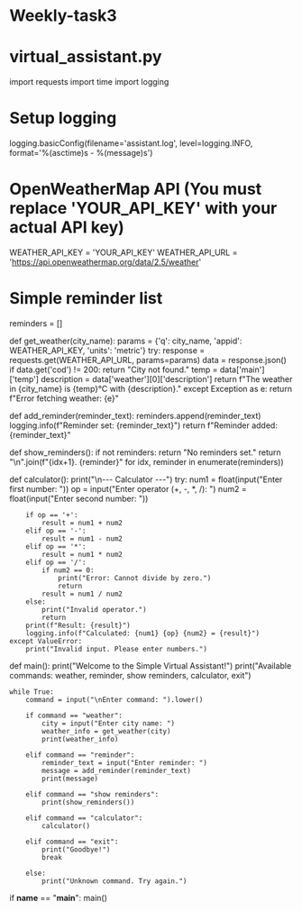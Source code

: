 # Weekly-task3
# virtual_assistant.py

import requests
import time
import logging

# Setup logging
logging.basicConfig(filename='assistant.log', level=logging.INFO, format='%(asctime)s - %(message)s')

# OpenWeatherMap API (You must replace 'YOUR_API_KEY' with your actual API key)
WEATHER_API_KEY = 'YOUR_API_KEY'
WEATHER_API_URL = 'https://api.openweathermap.org/data/2.5/weather'

# Simple reminder list
reminders = []

def get_weather(city_name):
    params = {'q': city_name, 'appid': WEATHER_API_KEY, 'units': 'metric'}
    try:
        response = requests.get(WEATHER_API_URL, params=params)
        data = response.json()
        if data.get('cod') != 200:
            return "City not found."
        temp = data['main']['temp']
        description = data['weather'][0]['description']
        return f"The weather in {city_name} is {temp}°C with {description}."
    except Exception as e:
        return f"Error fetching weather: {e}"

def add_reminder(reminder_text):
    reminders.append(reminder_text)
    logging.info(f"Reminder set: {reminder_text}")
    return f"Reminder added: {reminder_text}"

def show_reminders():
    if not reminders:
        return "No reminders set."
    return "\n".join(f"{idx+1}. {reminder}" for idx, reminder in enumerate(reminders))

def calculator():
    print("\n--- Calculator ---")
    try:
        num1 = float(input("Enter first number: "))
        op = input("Enter operator (+, -, *, /): ")
        num2 = float(input("Enter second number: "))
        
        if op == '+':
            result = num1 + num2
        elif op == '-':
            result = num1 - num2
        elif op == '*':
            result = num1 * num2
        elif op == '/':
            if num2 == 0:
                print("Error: Cannot divide by zero.")
                return
            result = num1 / num2
        else:
            print("Invalid operator.")
            return
        print(f"Result: {result}")
        logging.info(f"Calculated: {num1} {op} {num2} = {result}")
    except ValueError:
        print("Invalid input. Please enter numbers.")

def main():
    print("Welcome to the Simple Virtual Assistant!")
    print("Available commands: weather, reminder, show reminders, calculator, exit")
    
    while True:
        command = input("\nEnter command: ").lower()
        
        if command == "weather":
            city = input("Enter city name: ")
            weather_info = get_weather(city)
            print(weather_info)
        
        elif command == "reminder":
            reminder_text = input("Enter reminder: ")
            message = add_reminder(reminder_text)
            print(message)
        
        elif command == "show reminders":
            print(show_reminders())
        
        elif command == "calculator":
            calculator()
        
        elif command == "exit":
            print("Goodbye!")
            break
        
        else:
            print("Unknown command. Try again.")

if __name__ == "__main__":
    main()

